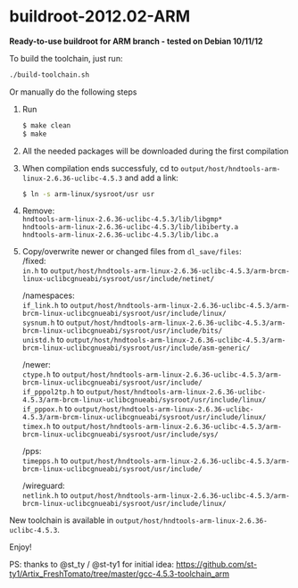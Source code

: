 # **buildroot-2012.02-ARM** #
  
  
**Ready-to-use buildroot for ARM branch - tested on Debian 10/11/12**
  
  
To build the toolchain, just run:

```sh
./build-toolchain.sh
```

Or manually do the following steps

1. Run
    ```sh
    $ make clean
    $ make
    ```
  
2. All the needed packages will be downloaded during the first compilation
  
3. When compilation ends successfuly, cd to ```output/host/hndtools-arm-linux-2.6.36-uclibc-4.5.3``` and add a link:
    ```sh
    $ ln -s arm-linux/sysroot/usr usr
    ```
  
4. Remove:  
    ```hndtools-arm-linux-2.6.36-uclibc-4.5.3/lib/libgmp*```  
    ```hndtools-arm-linux-2.6.36-uclibc-4.5.3/lib/libiberty.a```  
    ```hndtools-arm-linux-2.6.36-uclibc-4.5.3/lib/libc.a```  
  
5. Copy/overwrite newer or changed files from ```dl_save/files```:  
    /fixed:  
     ```in.h``` to ```output/host/hndtools-arm-linux-2.6.36-uclibc-4.5.3/arm-brcm-linux-uclibcgnueabi/sysroot/usr/include/netinet/```  
  
    /namespaces:  
     ```if_link.h``` to ```output/host/hndtools-arm-linux-2.6.36-uclibc-4.5.3/arm-brcm-linux-uclibcgnueabi/sysroot/usr/include/linux/```  
     ```sysnum.h``` to ```output/host/hndtools-arm-linux-2.6.36-uclibc-4.5.3/arm-brcm-linux-uclibcgnueabi/sysroot/usr/include/bits/```  
     ```unistd.h``` to ```output/host/hndtools-arm-linux-2.6.36-uclibc-4.5.3/arm-brcm-linux-uclibcgnueabi/sysroot/usr/include/asm-generic/```  
  
    /newer:  
     ```ctype.h``` to ```output/host/hndtools-arm-linux-2.6.36-uclibc-4.5.3/arm-brcm-linux-uclibcgnueabi/sysroot/usr/include/```  
     ```if_pppol2tp.h``` to ```output/host/hndtools-arm-linux-2.6.36-uclibc-4.5.3/arm-brcm-linux-uclibcgnueabi/sysroot/usr/include/linux/```  
     ```if_pppox.h``` to ```output/host/hndtools-arm-linux-2.6.36-uclibc-4.5.3/arm-brcm-linux-uclibcgnueabi/sysroot/usr/include/linux/```  
     ```timex.h``` to ```output/host/hndtools-arm-linux-2.6.36-uclibc-4.5.3/arm-brcm-linux-uclibcgnueabi/sysroot/usr/include/sys/```  
  
    /pps:  
     ```timepps.h``` to ```output/host/hndtools-arm-linux-2.6.36-uclibc-4.5.3/arm-brcm-linux-uclibcgnueabi/sysroot/usr/include/```  
  
    /wireguard:  
     ```netlink.h``` to ```output/host/hndtools-arm-linux-2.6.36-uclibc-4.5.3/arm-brcm-linux-uclibcgnueabi/sysroot/usr/include/linux/```  
  
New toolchain is available in ```output/host/hndtools-arm-linux-2.6.36-uclibc-4.5.3```.
  
Enjoy!
  
PS: thanks to @st_ty / @st-ty1 for initial idea: https://github.com/st-ty1/Artix_FreshTomato/tree/master/gcc-4.5.3-toolchain_arm
  
